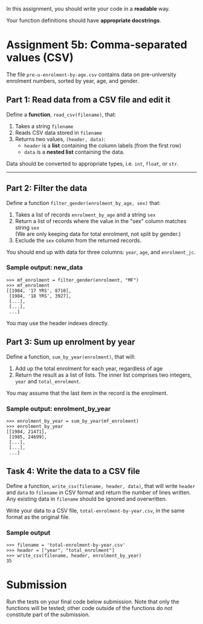 In this assignment, you should write your code in a **readable** way.

Your function definitions should have **appropriate docstrings**.

# Assignment 5b: Comma-separated values (CSV)

The file `pre-u-enrolment-by-age.csv` contains data on pre-university enrolment numbers, sorted by year, age, and gender.

## Part 1: Read data from a CSV file and edit it

Define a **function**, `read_csv(filename)`, that:

1. Takes a string `filename`
2. Reads CSV data stored in `filename`
3. Returns two values, `(header, data)`:
   - `header` is a **list** containing the column labels (from the first row)
   - `data` is a **nested list** containing the data.

Data should be converted to appropriate types, i.e. `int`, `float`, or `str`.

----------

## Part 2: Filter the data

Define a function `filter_gender(enrolment_by_age, sex)` that:

1. Takes a list of records `enrolment_by_age` and a string `sex`
2. Return a list of records where the value in the "sex" column matches string `sex`  
(We are only keeping data for total enrolment, not split by gender.)
3. Exclude the `sex` column from the returned records.

You should end up with data for three columns: `year`, `age`, and `enrolment_jc`.

### Sample output: new_data

    >>> mf_enrolment = filter_gender(enrolment, "MF")
    >>> mf_enrolment
    [[1984, '17 YRS', 8710],
     [1984, '18 YRS', 3927],
     [...],
     [...],
     ...]

You may use the header indexes directly.

## Part 3: Sum up enrolment by year

Define a function, `sum_by_year(enrolment)`, that will:

1. Add up the total enrolment for each year, regardless of age
2. Return the result as a list of lists. The inner list comprises two integers, `year` and `total_enrolment`.

You may assume that the last item in the record is the enrolment.

### Sample output: enrolment_by_year

    >>> enrolment_by_year = sum_by_year(mf_enrolment)
    >>> enrolment_by_year
    [[1984, 21471],
     [1985, 24699],
     [...],
     [...],
     ...]

## Task 4: Write the data to a CSV file

Define a function, `write_csv(filename, header, data)`, that will write `header` and `data` to `filename` in CSV format and return the number of lines written. Any existing data in `filename` should be ignored and overwritten.

Write your data to a CSV file, `total-enrolment-by-year.csv`, in the same format as the original file.

### Sample output

    >>> filename = 'total-enrolment-by-year.csv'
    >>> header = ["year", "total_enrolment"]
    >>> write_csv(filename, header, enrolment_by_year)
    35

# Submission

Run the tests on your final code below submission. Note that only the functions will be tested; other code outside of the functions do not constitute part of the submission.
